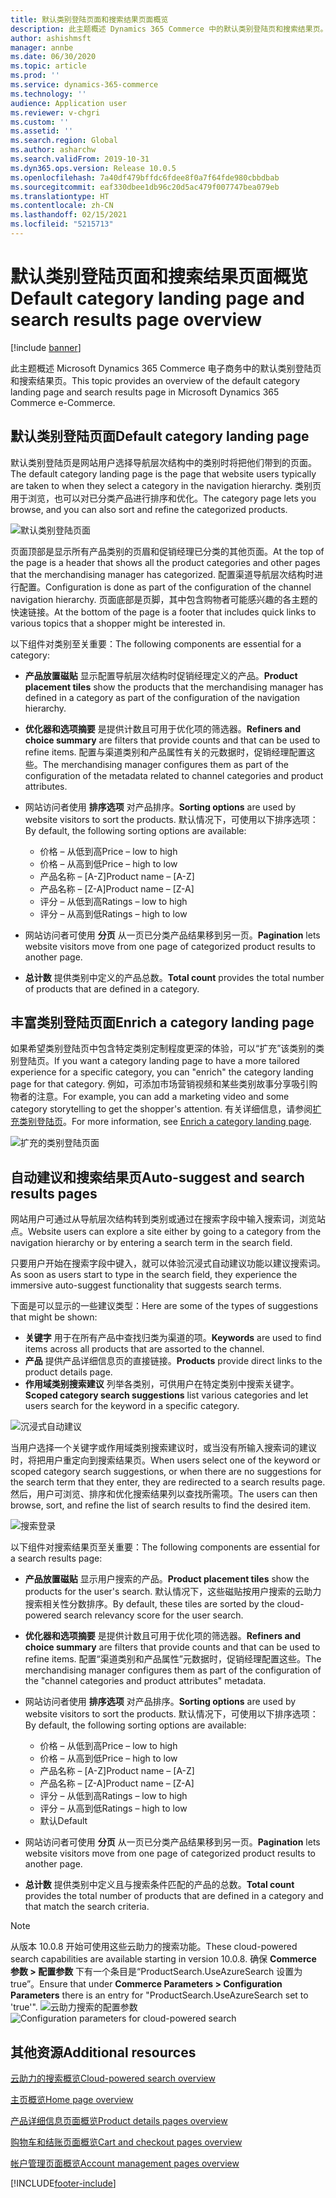 ```yaml
---
title: 默认类别登陆页面和搜索结果页面概览
description: 此主题概述 Dynamics 365 Commerce 中的默认类别登陆页和搜索结果页。
author: ashishmsft
manager: annbe
ms.date: 06/30/2020
ms.topic: article
ms.prod: ''
ms.service: dynamics-365-commerce
ms.technology: ''
audience: Application user
ms.reviewer: v-chgri
ms.custom: ''
ms.assetid: ''
ms.search.region: Global
ms.author: asharchw
ms.search.validFrom: 2019-10-31
ms.dyn365.ops.version: Release 10.0.5
ms.openlocfilehash: 7a40df479bffdc6fdee8f0a7f64fde980cbbdbab
ms.sourcegitcommit: eaf330dbee1db96c20d5ac479f007747bea079eb
ms.translationtype: HT
ms.contentlocale: zh-CN
ms.lasthandoff: 02/15/2021
ms.locfileid: "5215713"
---
```

# <a name="default-category-landing-page-and-search-results-page-overview"></a><span data-ttu-id="ff56a-103">默认类别登陆页面和搜索结果页面概览</span><span class="sxs-lookup"><span data-stu-id="ff56a-103">Default category landing page and search results page overview</span></span>

[!include [banner](includes/banner.md)]

<span data-ttu-id="ff56a-104">此主题概述 Microsoft Dynamics 365 Commerce 电子商务中的默认类别登陆页和搜索结果页。</span><span class="sxs-lookup"><span data-stu-id="ff56a-104">This topic provides an overview of the default category landing page and search results page in Microsoft Dynamics 365 Commerce e-Commerce.</span></span>

## <a name="default-category-landing-page"></a><span data-ttu-id="ff56a-105">默认类别登陆页面</span><span class="sxs-lookup"><span data-stu-id="ff56a-105">Default category landing page</span></span>

<span data-ttu-id="ff56a-106">默认类别登陆页是网站用户选择导航层次结构中的类别时将把他们带到的页面。</span><span class="sxs-lookup"><span data-stu-id="ff56a-106">The default category landing page is the page that website users typically are taken to when they select a category in the navigation hierarchy.</span></span> <span data-ttu-id="ff56a-107">类别页用于浏览，也可以对已分类产品进行排序和优化。</span><span class="sxs-lookup"><span data-stu-id="ff56a-107">The category page lets you browse, and you can also sort and refine the categorized products.</span></span>

![默认类别登陆页面](./media/SimpleCategoryLandingDressCategory.png)

<span data-ttu-id="ff56a-109">页面顶部是显示所有产品类别的页眉和促销经理已分类的其他页面。</span><span class="sxs-lookup"><span data-stu-id="ff56a-109">At the top of the page is a header that shows all the product categories and other pages that the merchandising manager has categorized.</span></span> <span data-ttu-id="ff56a-110">配置渠道导航层次结构时进行配置。</span><span class="sxs-lookup"><span data-stu-id="ff56a-110">Configuration is done as part of the configuration of the channel navigation hierarchy.</span></span> <span data-ttu-id="ff56a-111">页面底部是页脚，其中包含购物者可能感兴趣的各主题的快速链接。</span><span class="sxs-lookup"><span data-stu-id="ff56a-111">At the bottom of the page is a footer that includes quick links to various topics that a shopper might be interested in.</span></span>

<span data-ttu-id="ff56a-112">以下组件对类别至关重要：</span><span class="sxs-lookup"><span data-stu-id="ff56a-112">The following components are essential for a category:</span></span>

- <span data-ttu-id="ff56a-113">**产品放置磁贴** 显示配置导航层次结构时促销经理定义的产品。</span><span class="sxs-lookup"><span data-stu-id="ff56a-113">**Product placement tiles** show the products that the merchandising manager has defined in a category as part of the configuration of the navigation hierarchy.</span></span>
- <span data-ttu-id="ff56a-114">**优化器和选项摘要** 是提供计数且可用于优化项的筛选器。</span><span class="sxs-lookup"><span data-stu-id="ff56a-114">**Refiners and choice summary** are filters that provide counts and that can be used to refine items.</span></span> <span data-ttu-id="ff56a-115">配置与渠道类别和产品属性有关的元数据时，促销经理配置这些。</span><span class="sxs-lookup"><span data-stu-id="ff56a-115">The merchandising manager configures them as part of the configuration of the metadata related to channel categories and product attributes.</span></span>
- <span data-ttu-id="ff56a-116">网站访问者使用 **排序选项** 对产品排序。</span><span class="sxs-lookup"><span data-stu-id="ff56a-116">**Sorting options** are used by website visitors to sort the products.</span></span> <span data-ttu-id="ff56a-117">默认情况下，可使用以下排序选项：</span><span class="sxs-lookup"><span data-stu-id="ff56a-117">By default, the following sorting options are available:</span></span>

    - <span data-ttu-id="ff56a-118">价格 – 从低到高</span><span class="sxs-lookup"><span data-stu-id="ff56a-118">Price – low to high</span></span>
    - <span data-ttu-id="ff56a-119">价格 – 从高到低</span><span class="sxs-lookup"><span data-stu-id="ff56a-119">Price – high to low</span></span>
    - <span data-ttu-id="ff56a-120">产品名称 – \[A-Z\]</span><span class="sxs-lookup"><span data-stu-id="ff56a-120">Product name – \[A-Z\]</span></span>
    - <span data-ttu-id="ff56a-121">产品名称 – \[Z-A\]</span><span class="sxs-lookup"><span data-stu-id="ff56a-121">Product name – \[Z-A\]</span></span>
    - <span data-ttu-id="ff56a-122">评分 – 从低到高</span><span class="sxs-lookup"><span data-stu-id="ff56a-122">Ratings – low to high</span></span>
    - <span data-ttu-id="ff56a-123">评分 – 从高到低</span><span class="sxs-lookup"><span data-stu-id="ff56a-123">Ratings – high to low</span></span>

- <span data-ttu-id="ff56a-124">网站访问者可使用 **分页** 从一页已分类产品结果移到另一页。</span><span class="sxs-lookup"><span data-stu-id="ff56a-124">**Pagination** lets website visitors move from one page of categorized product results to another page.</span></span>
- <span data-ttu-id="ff56a-125">**总计数** 提供类别中定义的产品总数。</span><span class="sxs-lookup"><span data-stu-id="ff56a-125">**Total count** provides the total number of products that are defined in a category.</span></span>

## <a name="enrich-a-category-landing-page"></a><span data-ttu-id="ff56a-126">丰富类别登陆页面</span><span class="sxs-lookup"><span data-stu-id="ff56a-126">Enrich a category landing page</span></span>

<span data-ttu-id="ff56a-127">如果希望类别登陆页中包含特定类别定制程度更深的体验，可以“扩充”该类别的类别登陆页。</span><span class="sxs-lookup"><span data-stu-id="ff56a-127">If you want a category landing page to have a more tailored experience for a specific category, you can "enrich" the category landing page for that category.</span></span> <span data-ttu-id="ff56a-128">例如，可添加市场营销视频和某些类别故事分享吸引购物者的注意。</span><span class="sxs-lookup"><span data-stu-id="ff56a-128">For example, you can add a marketing video and some category storytelling to get the shopper's attention.</span></span> <span data-ttu-id="ff56a-129">有关详细信息，请参阅[扩充类别登陆页](enrich-category-page.md)。</span><span class="sxs-lookup"><span data-stu-id="ff56a-129">For more information, see [Enrich a category landing page](enrich-category-page.md).</span></span>

![扩充的类别登陆页面](./media/CategoryLandingPages.png)

## <a name="auto-suggest-and-search-results-pages"></a><span data-ttu-id="ff56a-131">自动建议和搜索结果页</span><span class="sxs-lookup"><span data-stu-id="ff56a-131">Auto-suggest and search results pages</span></span>

<span data-ttu-id="ff56a-132">网站用户可通过从导航层次结构转到类别或通过在搜索字段中输入搜索词，浏览站点。</span><span class="sxs-lookup"><span data-stu-id="ff56a-132">Website users can explore a site either by going to a category from the navigation hierarchy or by entering a search term in the search field.</span></span>

<span data-ttu-id="ff56a-133">只要用户开始在搜索字段中键入，就可以体验沉浸式自动建议功能以建议搜索词。</span><span class="sxs-lookup"><span data-stu-id="ff56a-133">As soon as users start to type in the search field, they experience the immersive auto-suggest functionality that suggests search terms.</span></span>

<span data-ttu-id="ff56a-134">下面是可以显示的一些建议类型：</span><span class="sxs-lookup"><span data-stu-id="ff56a-134">Here are some of the types of suggestions that might be shown:</span></span>

- <span data-ttu-id="ff56a-135">**关键字** 用于在所有产品中查找归类为渠道的项。</span><span class="sxs-lookup"><span data-stu-id="ff56a-135">**Keywords** are used to find items across all products that are assorted to the channel.</span></span>
- <span data-ttu-id="ff56a-136">**产品** 提供产品详细信息页的直接链接。</span><span class="sxs-lookup"><span data-stu-id="ff56a-136">**Products** provide direct links to the product details page.</span></span>
- <span data-ttu-id="ff56a-137">**作用域类别搜索建议** 列举各类别，可供用户在特定类别中搜索关键字。</span><span class="sxs-lookup"><span data-stu-id="ff56a-137">**Scoped category search suggestions** list various categories and let users search for the keyword in a specific category.</span></span>

![沉浸式自动建议](./media/ImmersiveAutoSuggestUX.png)

<span data-ttu-id="ff56a-139">当用户选择一个关键字或作用域类别搜索建议时，或当没有所输入搜索词的建议时，将把用户重定向到搜索结果页。</span><span class="sxs-lookup"><span data-stu-id="ff56a-139">When users select one of the keyword or scoped category search suggestions, or when there are no suggestions for the search term that they enter, they are redirected to a search results page.</span></span> <span data-ttu-id="ff56a-140">然后，用户可浏览、排序和优化搜索结果列以查找所需项。</span><span class="sxs-lookup"><span data-stu-id="ff56a-140">The users can then browse, sort, and refine the list of search results to find the desired item.</span></span>

![搜索登录](./media/SearchLanding.png)

<span data-ttu-id="ff56a-142">以下组件对搜索结果页至关重要：</span><span class="sxs-lookup"><span data-stu-id="ff56a-142">The following components are essential for a search results page:</span></span>

- <span data-ttu-id="ff56a-143">**产品放置磁贴** 显示用户搜索的产品。</span><span class="sxs-lookup"><span data-stu-id="ff56a-143">**Product placement tiles** show the products for the user's search.</span></span> <span data-ttu-id="ff56a-144">默认情况下，这些磁贴按用户搜索的云助力搜索相关性分数排序。</span><span class="sxs-lookup"><span data-stu-id="ff56a-144">By default, these tiles are sorted by the cloud-powered search relevancy score for the user search.</span></span>
- <span data-ttu-id="ff56a-145">**优化器和选项摘要** 是提供计数且可用于优化项的筛选器。</span><span class="sxs-lookup"><span data-stu-id="ff56a-145">**Refiners and choice summary** are filters that provide counts and that can be used to refine items.</span></span> <span data-ttu-id="ff56a-146">配置“渠道类别和产品属性”元数据时，促销经理配置这些。</span><span class="sxs-lookup"><span data-stu-id="ff56a-146">The merchandising manager configures them as part of the configuration of the "channel categories and product attributes" metadata.</span></span>
- <span data-ttu-id="ff56a-147">网站访问者使用 **排序选项** 对产品排序。</span><span class="sxs-lookup"><span data-stu-id="ff56a-147">**Sorting options** are used by website visitors to sort the products.</span></span> <span data-ttu-id="ff56a-148">默认情况下，可使用以下排序选项：</span><span class="sxs-lookup"><span data-stu-id="ff56a-148">By default, the following sorting options are available:</span></span>

    - <span data-ttu-id="ff56a-149">价格 – 从低到高</span><span class="sxs-lookup"><span data-stu-id="ff56a-149">Price – low to high</span></span>
    - <span data-ttu-id="ff56a-150">价格 – 从高到低</span><span class="sxs-lookup"><span data-stu-id="ff56a-150">Price – high to low</span></span>
    - <span data-ttu-id="ff56a-151">产品名称 – \[A-Z\]</span><span class="sxs-lookup"><span data-stu-id="ff56a-151">Product name – \[A-Z\]</span></span>
    - <span data-ttu-id="ff56a-152">产品名称 – \[Z-A\]</span><span class="sxs-lookup"><span data-stu-id="ff56a-152">Product name – \[Z-A\]</span></span>
    - <span data-ttu-id="ff56a-153">评分 – 从低到高</span><span class="sxs-lookup"><span data-stu-id="ff56a-153">Ratings – low to high</span></span>
    - <span data-ttu-id="ff56a-154">评分 – 从高到低</span><span class="sxs-lookup"><span data-stu-id="ff56a-154">Ratings – high to low</span></span>
    - <span data-ttu-id="ff56a-155">默认</span><span class="sxs-lookup"><span data-stu-id="ff56a-155">Default</span></span>

- <span data-ttu-id="ff56a-156">网站访问者可使用 **分页** 从一页已分类产品结果移到另一页。</span><span class="sxs-lookup"><span data-stu-id="ff56a-156">**Pagination** lets website visitors move from one page of categorized product results to another page.</span></span>
- <span data-ttu-id="ff56a-157">**总计数** 提供类别中定义且与搜索条件匹配的产品的总数。</span><span class="sxs-lookup"><span data-stu-id="ff56a-157">**Total count** provides the total number of products that are defined in a category and that match the search criteria.</span></span>

>[!NOTE]
><span data-ttu-id="ff56a-158">从版本 10.0.8 开始可使用这些云助力的搜索功能。</span><span class="sxs-lookup"><span data-stu-id="ff56a-158">These cloud-powered search capabilities are available starting in version 10.0.8.</span></span> <span data-ttu-id="ff56a-159">确保 **Commerce 参数 > 配置参数** 下有一个条目是“ProductSearch.UseAzureSearch 设置为 true”。</span><span class="sxs-lookup"><span data-stu-id="ff56a-159">Ensure that under **Commerce Parameters > Configuration Parameters** there is an entry for "ProductSearch.UseAzureSearch set to 'true'".</span></span> 
<span data-ttu-id="ff56a-160">![云助力搜索的配置参数](./media/CloudPoweredSearchConfigurationParameters.png)</span><span class="sxs-lookup"><span data-stu-id="ff56a-160">![Configuration parameters for cloud-powered search](./media/CloudPoweredSearchConfigurationParameters.png)</span></span>

## <a name="additional-resources"></a><span data-ttu-id="ff56a-161">其他资源</span><span class="sxs-lookup"><span data-stu-id="ff56a-161">Additional resources</span></span>

[<span data-ttu-id="ff56a-162">云助力的搜索概览</span><span class="sxs-lookup"><span data-stu-id="ff56a-162">Cloud-powered search overview</span></span>](cloud-powered-search-overview.md)

[<span data-ttu-id="ff56a-163">主页概览</span><span class="sxs-lookup"><span data-stu-id="ff56a-163">Home page overview</span></span>](quick-tour-home-page.md)

[<span data-ttu-id="ff56a-164">产品详细信息页面概览</span><span class="sxs-lookup"><span data-stu-id="ff56a-164">Product details pages overview</span></span>](quick-tour-pdp.md)

[<span data-ttu-id="ff56a-165">购物车和结账页面概览</span><span class="sxs-lookup"><span data-stu-id="ff56a-165">Cart and checkout pages overview</span></span>](quick-tour-cart-checkout.md)

[<span data-ttu-id="ff56a-166">帐户管理页面概览</span><span class="sxs-lookup"><span data-stu-id="ff56a-166">Account management pages overview</span></span>](quick-tour-account-management.md)



[!INCLUDE[footer-include](../includes/footer-banner.md)]